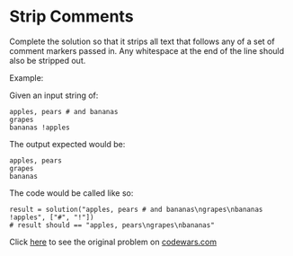 # Strip Comments

Complete the solution so that it strips all text that follows any of a set of comment markers passed in. Any whitespace at the end of the line should also be stripped out.

Example:

Given an input string of:
```
apples, pears # and bananas
grapes
bananas !apples
```

The output expected would be:

```
apples, pears
grapes
bananas
```

The code would be called like so:

```
result = solution("apples, pears # and bananas\ngrapes\nbananas !apples", ["#", "!"])
# result should == "apples, pears\ngrapes\nbananas"
```


Click [here](https://www.codewars.com/kata/51c8e37cee245da6b40000bd/train/python) to see the original problem on [codewars.com](https://www.codewars.com)
